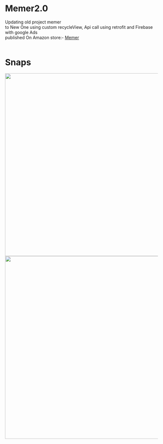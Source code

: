 # Memer2.0
Updating old project memer<br/>
to New One using custom recycleView, Api call using retrofit and Firebase with google Ads <br/>
published On Amazon store:- <a href="https://www.amazon.com/dp/B0C7NZ9LGH/ref=apps_sf_sta">Memer</a>
<br/>
<br/>


<p>
   <h1>Snaps</h1>
  <image allingment="center" height=600px src="https://github.com/Ashishmaley/Memer2.0/assets/90534593/afcfeb37-7f87-478b-b11c-2c03ff5693ed"/>
 <image allingment="center" height=600px src="https://github.com/Ashishmaley/Memer2.0/assets/90534593/fbd9d78a-5d68-4def-8d0b-161e5c60071f"/>
</p>
